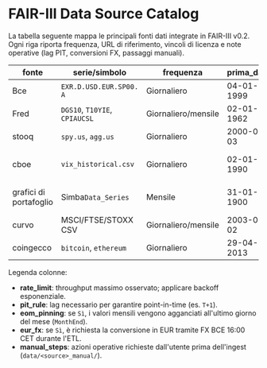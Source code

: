 # FAIR-III Data Source Catalog

La tabella seguente mappa le principali fonti dati integrate in FAIR-III
v0.2. Ogni riga riporta frequenza, URL di riferimento, vincoli di licenza e
note operative (lag PIT, conversioni FX, passaggi manuali).

| fonte | serie/simbolo | frequenza | prima_data | URL | licenza | limite_velocità | richiede_chiave | fuso orario | pit_rule | eom_pinning | euro_fx | passi_manuali |
| --- | --- | --- | --- | --- | --- | --- | --- | --- | --- | --- | --- | --- |
| Bce | `EXR.D.USD.EUR.SP00. A` | Giornaliero | 04-01-1999 | https://data-api.ecb.europa.eu/service/data/EXR | CC BY 4.0 | ≈20 richieste/min | No | Europa/Roma | T+0 16:00 | No | Fondo | Nessuno |
| Fred | `DGS10`, `T10YIE`, `CPIAUCSL` | Giornaliero/mensile | 02-01-1962 | https://api.stlouisfed.org/fred/series/observations | Data.gov | 120 richieste/min | Sì (`FRED_API_KEY`) | America/New_York | T+1 | Sì (CPI) | Sì (FX BCE) | Nessuno |
| stooq | `spy.us`, `agg.us` | Giornaliero | 2000-01-03 | https://stooq.com | CC BY 4.0 | N/D (CSV statico) | No | Scambio locale | T+0 chiudi | No | Sì (FX BCE) | Nessuno |
| cboe | `vix_historical.csv` | Giornaliero | 02-01-1990 | https://www.cboe.com/us/equity_indices/file_info/ | Proprietario (termini di utilizzo) | Scarica il manuale | No | America/Chicago | T+1 09:15 CT | No | Sì | Nessuno |
| grafici di portafoglio | Simba`Data_Series` | Mensile | 31-01-1900 | https://portfoliocharts.com | Uso didattico | Manuale (Excel) | No | UTC | T+1 fine mese | Sì | Sì | Copiare `Simba` in `data/portfoliocharts_manual/` |
| curvo | MSCI/FTSE/STOXX CSV | Giornaliero/mensile | 2003-01-02 | https://curvo.eu | Proprietario | Scarica il manuale | No | Europa/Bruxelles | T+2 | Sì | Sì | Copia manuale in `data/curvo/` |
| coingecco | `bitcoin`, `ethereum` | Giornaliero | 29-04-2013 | https://api.coingecko.com/api/v3/ | CC BY 4.0 | 50 richieste/min | No | UTC | T+0 16:00 | No | No | Nessuno |

Legenda colonne:

- **rate_limit**: throughput massimo osservato; applicare backoff esponenziale.
- **pit_rule**: lag necessario per garantire point-in-time (es. `T+1`).
- **eom_pinning**: se `Sì`, i valori mensili vengono agganciati all'ultimo
  giorno del mese (`MonthEnd`).
- **eur_fx**: se `Sì`, è richiesta la conversione in EUR tramite FX BCE 16:00
  CET durante l'ETL.
- **manual_steps**: azioni operative richieste dall'utente prima
  dell'ingest (`data/<source>_manual/`).
